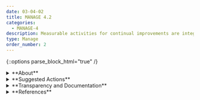 ```yaml
---
date: 03-04-02
title: MANAGE 4.2
categories:
  - MANAGE-4
description: Measurable activities for continual improvements are integrated into AI system updates and include regular engagement with interested parties, including relevant AI actors.
type: Manage
order_number: 2
---
```

{::options parse_block_html="true" /} 


<details>
<summary markdown="span">**About**</summary>      
<br>
Regular monitoring processes enable system updates to enhance performance and functionality in accordance with regulatory and legal frameworks, and organizational and contextual values and norms. These processes also facilitate analyses of root causes, system degradation, drift, and failure, and incident response and documentation. 

AI actors across the lifecycle have many opportunities to capture and incorporate external feedback about system performance, limitations, and impacts, and implement continuous improvements. Improvements may not always be to model pipeline or system processes, and may instead be based on metrics beyond accuracy or other quality performance measures. In these cases, improvements may entail adaptations to business or organizational procedures or practices. Organizations are encouraged to develop improvements that will maintain traceability and transparency for developers, end users, auditors, and relevant AI actors.

</details>

<details>
<summary markdown="span">**Suggested Actions**</summary>

- Integrate trustworthiness characteristics into protocols and metrics used for continual improvement.
- Establish processes for evaluating and integrating feedback into AI system improvements.
- Assess and evaluate alignment of proposed improvements with relevant regulatory and legal frameworks
- Assess and evaluate alignment of proposed improvements connected to the values and norms within the context of use.
- Document the basis for decisions made relative to tradeoffs between trustworthy characteristics, system risks, and system opportunities 

</details>

<details>
<summary markdown="span">**Transparency and Documentation**</summary>
<br>
**Organizations can document the following:**

- How will user and other forms of stakeholder engagement be integrated into the model development process and regular performance review once deployed?
- To what extent can users or parties affected by the outputs of the AI system test the AI system and provide feedback?
- To what extent has the entity defined and documented the regulatory environment—including minimum requirements in laws and regulations?

**AI Transparency Resources:**

- GAO-21-519SP - Artificial Intelligence: An Accountability Framework for Federal Agencies & Other Entities, [URL](https://www.gao.gov/products/gao-21-519sp)
- Artificial Intelligence Ethics Framework For The Intelligence Community. [URL](https://www.intelligence.gov/artificial-intelligence-ethics-framework-for-the-intelligence-community)

</details>

<details>
<summary markdown="span">**References**</summary>      
<br>
Yen, Po-Yin, et al. "Development and Evaluation of Socio-Technical Metrics to Inform HIT Adaptation." [URL](https://digital.ahrq.gov/sites/default/files/docs/citation/r21hs024767-yen-final-report-2019.pdf)

Carayon, Pascale, and Megan E. Salwei. "Moving toward a sociotechnical systems approach to continuous health information technology design: the path forward for improving electronic health record usability and reducing clinician burnout." Journal of the American Medical Informatics Association 28.5 (2021): 1026-1028. [URL](https://www.ncbi.nlm.nih.gov/pmc/articles/PMC8068435/pdf/ocab002.pdf)

Mishra, Deepa, et al. "Organizational capabilities that enable big data and predictive analytics diffusion and organizational performance: A resource-based perspective." Management Decision (2018).

</details>
